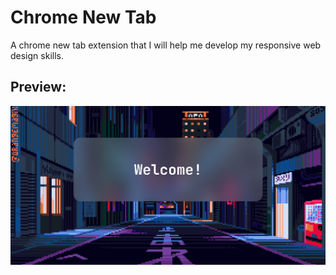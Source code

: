 # Chrome New Tab
A chrome new tab extension that I will help me develop my responsive web design skills.

## Preview:

![alt text](https://github.com/4uror4kn3ght/Chrome-New-Tab/blob/main/Assets/Screenshot%202024-08-20%2015.11.48.png?raw=true)
